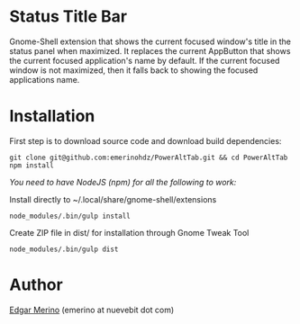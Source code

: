 # Status Title Bar

Gnome-Shell extension that shows the current focused window's title in the
status panel when maximized. It replaces the current AppButton that shows the
current focused application's name by default. If the current focused window is
not maximized, then it falls back to showing the focused applications name.

# Installation

First step is to download source code and download build dependencies:

    git clone git@github.com:emerinohdz/PowerAltTab.git && cd PowerAltTab
    npm install

*You need to have NodeJS (npm) for all the following to work:*

Install directly to ~/.local/share/gnome-shell/extensions

    node_modules/.bin/gulp install

Create ZIP file in dist/ for installation through Gnome Tweak Tool

    node_modules/.bin/gulp dist

# Author

[Edgar Merino](https://github.com/emerinohdz) (emerino at nuevebit dot com)
